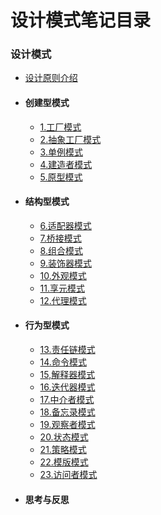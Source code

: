 # 设计模式笔记目录

### 设计模式

* [设计原则介绍](设计原则.md)

* #### 创建型模式

  * [1.工厂模式](creationalpattern/FactoryPattern.md)
  * [2.抽象工厂模式](creationalpattern/AbstractFactoryPattern.md)
  * [3.单例模式](creationalpattern/SingletonPattern.md)
  * [4.建造者模式](creationalpattern/BuilderPattern.md)
  * [5.原型模式](creationalpattern/ProtorypePattern.md)

* #### 结构型模式

  * [6.适配器模式](structuralpattern/AdapterPattern.md)
  * [7.桥接模式](structuralpattern/BridgePattern.md)
  * [8.组合模式](structuralpattern/CompositePattern.md)
  * [9.装饰器模式](structuralpattern/DecoratorPattern.md)
  * [10.外观模式](structuralpattern/FacadePattern.md)
  * [11.享元模式](structuralpattern/FlyweightPattern.md)
  * [12.代理模式](structuralpattern/ProxyPattern.md)

* #### 行为型模式

  * [13.责任链模式](behavioralpattern/ChainofResponsibilityPattern.md)
  * [14.命令模式](behavioralpattern/CommandPattern.md)
  * [15,解释器模式](behavioralpattern/InterpreterPattern.md)
  * [16.迭代器模式](designpattern/behavioralpattern/IteratorPattern.md)
  * [17.中介者模式](behavioralpattern/MediatorPatter.md)
  * [18.备忘录模式](behavioralpattern/MementoPattern.md)
  * [19.观察者模式](behavioralpattern/ObserverPattern.md)
  * [20.状态模式](behavioralpattern/StatePattern.md)
  * [21.策略模式](behavioralpattern/StrategyPattern.md)
  * [22.模版模式](behavioralpattern/TemplatePattern.md)
  * [23.访问者模式](behavioralpattern/VisitorPattern.md)

* #### 思考与反思